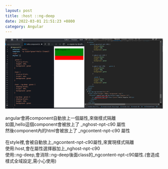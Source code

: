 ```yaml
---
layout: post
title: :host ::ng-deep
date: 2022-03-01 21:51:23 +0800
category: Angular
---
```

![alt text](/public/img/angular/002-01.PNG)

angular會將component自動放上一個屬性,來做樣式隔離<br>
如圖,hello這個component會被放上了 _nghost-npt-c90 屬性<br>
然後component內的html會被放上了 _ngcontent-npt-c90 屬性<br>
<br>
在style裡,會被自動放上_ngcontent-npt-c90屬性,來實現樣式隔離<br>
使用:host,會在屬性選擇器加上_nghost-npt-c90<br>
使用::ng-deep,會消除::ng-deep後面class的_ngcontent-npt-c90屬性.(會造成樣式全域設定,需小心使用)<br>



